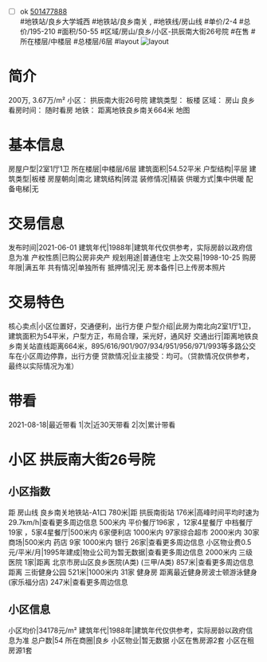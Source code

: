 - [ ] ok [501477888](https://bj.5i5j.com/ershoufang/501477888.html)  
 #地铁站/良乡大学城西 #地铁站/良乡南关 ,  #地铁线/房山线
#单价/2-4 #总价/195-210 #面积/50-55   #区域/房山/良乡/小区-拱辰南大街26号院 #在售 #所在楼层/中楼层 #总楼层/6层 #layout 
![layout](http://image2a.5i5j.com/bdir/layout/507056.jpg_P5.jpg) 
# 简介 
 200万,  3.67万/m² 
小区： 拱辰南大街26号院
建筑类型： 板楼
区域： 房山 良乡
看房时间： 随时看房
地铁： 距离地铁良乡南关664米 地图
# 基本信息 
 房屋户型|2室1厅1卫
所在楼层|中楼层/6层
建筑面积|54.52平米
户型结构|平层
建筑类型|板楼
房屋朝向|南北
建筑结构|砖混
装修情况|精装
供暖方式|集中供暖
配备电梯|无
# 交易信息 
 发布时间|2021-06-01
建筑年代|1988年|建筑年代仅供参考，实际房龄以政府信息为准
产权性质|已购公房非央产
规划用途|普通住宅
上次交易|1998-10-25
购房年限|满五年
共有情况|单独所有
抵押情况|无
房本备件|已上传房本照片
# 交易特色 
 核心卖点|小区位置好，交通便利，出行方便
户型介绍|此房为南北向2室1厅1卫，建筑面积为54平米，户型方正，布局合理，采光好，通风好
交通出行|距离地铁良乡南关站直线距离664米，895/616/901/907/934/951/956/971/993等多路公交车在小区周边停靠，出行方便
贷款情况|业主接受：均可。（贷款情况仅供参考，最终以实际情况为准）
# 带看 
 2021-08-18|最近带看	 1|次|近30天带看	 2|次|累计带看
# 小区 拱辰南大街26号院
## 小区指数 
 距 房山线 良乡南关地铁站-A1口 780米|距 拱辰南街站 176米|高峰时间平均时速为29.7km/h|查看更多周边信息
500米内 平价餐厅196家 ，12家4星餐厅
中档餐厅19家 ，5家4星餐厅|500米内 6家便利店
1000米内 97家综合超市
2000米内 30家商场|500米内 药店 9家
1000米内 银行 26家|查看更多周边信息
小区物业费0.5元/平米/月|1995年建成|物业公司为暂无数据|查看更多周边信息
2000米内 三级医院 1家|距离 北京市房山区良乡医院(A类) (三甲/A类) 857米|查看更多周边信息
距离 三街健身公园 521米|1000米内 31家 健身房
距离最近健身房波士顿游泳健身(家乐福分店) 247米|查看更多周边信息
## 小区信息 
 小区均价|34178元/m²
建筑年代|1988年|建筑年代仅供参考，实际房龄以政府信息为准
总户数|54
所在商圈|良乡
小区物业|暂无数据
小区在售房源2套
小区在租房源1套
